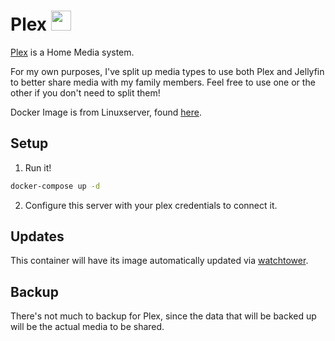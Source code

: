 # Plex <img src="https://www.plex.tv/wp-content/themes/plex/assets/img/plex-logo.svg" width="32">
[Plex](https://www.plex.tv/) is a Home Media system.

For my own purposes, I've split up media types to use both Plex and Jellyfin to better share media with my family members. Feel free to use one or the other if you don't need to split them!

Docker Image is from Linuxserver, found [here](https://hub.docker.com/r/linuxserver/plex).

## Setup
1. Run it!
```bash
docker-compose up -d
```

2. Configure this server with your plex credentials to connect it.

## Updates
This container will have its image automatically updated via [watchtower](https://ryanliu6/focus/watchtower).

## Backup
There's not much to backup for Plex, since the data that will be backed up will be the actual media to be shared.
